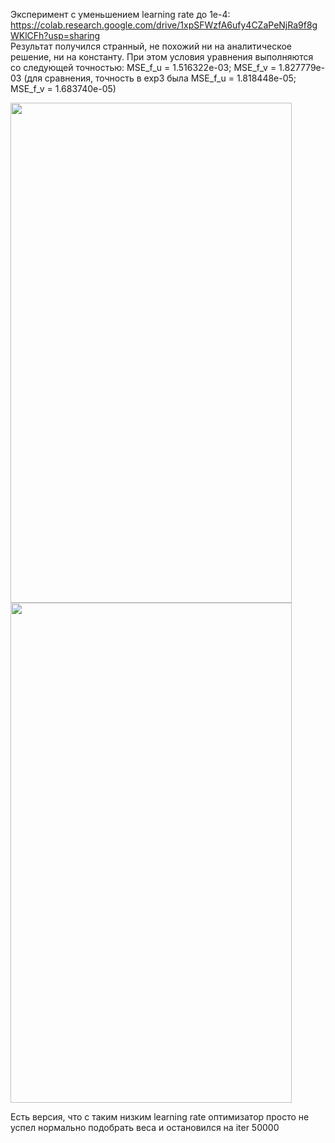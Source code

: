 Эксперимент с уменьшением learning rate до 1e-4:  
<https://colab.research.google.com/drive/1xpSFWzfA6ufy4CZaPeNjRa9f8gWKlCFh?usp=sharing>  
Результат получился странный, не похожий ни на аналитическое решение, ни на константу. При этом условия уравнения выполняются со следующей точностью: MSE_f_u = 1.516322e-03; MSE_f_v = 1.827779e-03 (для сравнения, точность в exp3 была MSE_f_u = 1.818448e-05; MSE_f_v = 1.683740e-05)

<img src="https://github.com/mikhakuv/PINNs/blob/main/pictures/exp8_results_u.PNG" width="450" height="800"><img src="https://github.com/mikhakuv/PINNs/blob/main/pictures/exp8_results_v.PNG" width="450" height="800">  

Есть версия, что с таким низким learning rate оптимизатор просто не успел нормально подобрать веса и остановился на iter 50000
